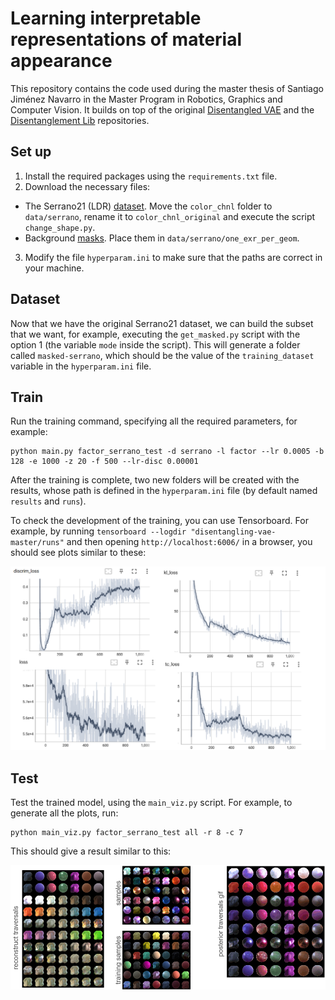 
# Learning interpretable representations of material appearance

This repository contains the code used during the master thesis of Santiago Jiménez Navarro in the Master Program in Robotics, Graphics and Computer Vision. It builds on top of the original [Disentangled VAE](https://github.com/YannDubs/disentangling-vae#disentangled-vae--) and the [Disentanglement Lib](https://github.com/google-research/disentanglement_lib) repositories.

## Set up
1. Install the required packages using the `requirements.txt` file. 
2. Download the necessary files:

 - The Serrano21 (LDR) [dataset](https://mig.mpi-inf.mpg.de/). Move the `color_chnl` folder to `data/serrano`, rename it to `color_chnl_original` and execute the script `change_shape.py`.
 - Background [masks](https://drive.google.com/drive/folders/1wfcutJ0ufLhvcA3wA3B8EcxuX2w9C9Dy?usp=sharing). Place them in `data/serrano/one_exr_per_geom`.

3. Modify the file `hyperparam.ini` to make sure that the paths are correct in your machine.

## Dataset
Now that we have the original Serrano21 dataset, we can build the subset that we want, for example, executing the `get_masked.py` script with the option 1 (the variable `mode` inside the script). This will generate a folder called `masked-serrano`, which should be the value of the `training_dataset` variable in the `hyperparam.ini` file.

## Train
Run the training command, specifying all the required parameters, for example:

    python main.py factor_serrano_test -d serrano -l factor --lr 0.0005 -b 128 -e 1000 -z 20 -f 500 --lr-disc 0.00001

After the training is complete, two new folders will be created with the results, whose path is defined in the `hyperparam.ini` file (by default named `results` and `runs`).

To check the development of the training, you can use Tensorboard. For example, by running `tensorboard --logdir "disentangling-vae-master/runs"` and then opening `http://localhost:6006/` in a browser, you should see plots similar to these:

 ![tensorboard](doc/imgs/tensorboard-example.png)

## Test

Test the trained model, using the `main_viz.py` script. For example, to generate all the plots, run:

    python main_viz.py factor_serrano_test all -r 8 -c 7

This should give a result similar to this:

 ![masked-serrano](doc/imgs/masked-serrano.png)
